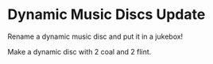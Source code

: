 # Dynamic Music Discs Update

Rename a dynamic music disc and put it in a jukebox!

Make a dynamic disc with 2 coal and 2 flint.

